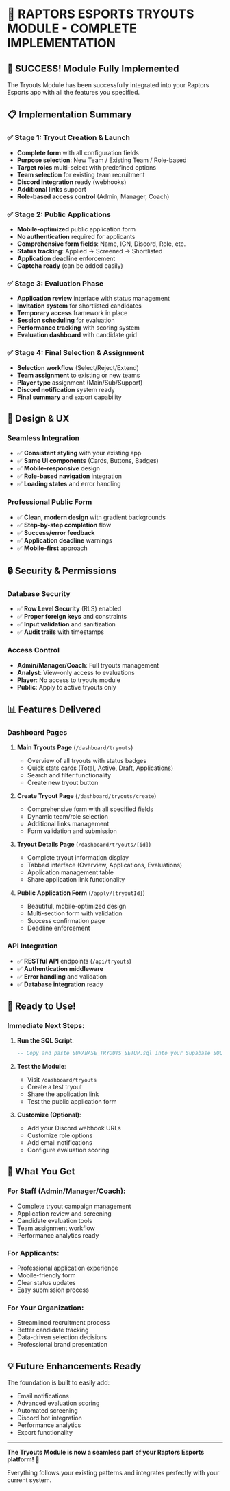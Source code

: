 # 🦖 RAPTORS ESPORTS TRYOUTS MODULE - COMPLETE IMPLEMENTATION

## 🎉 SUCCESS! Module Fully Implemented

The Tryouts Module has been successfully integrated into your Raptors Esports app with all the features you specified.

## 📋 Implementation Summary

### ✅ Stage 1: Tryout Creation & Launch
- **Complete form** with all configuration fields
- **Purpose selection**: New Team / Existing Team / Role-based
- **Target roles** multi-select with predefined options
- **Team selection** for existing team recruitment
- **Discord integration** ready (webhooks)
- **Additional links** support
- **Role-based access control** (Admin, Manager, Coach)

### ✅ Stage 2: Public Applications
- **Mobile-optimized** public application form
- **No authentication** required for applicants
- **Comprehensive form fields**: Name, IGN, Discord, Role, etc.
- **Status tracking**: Applied → Screened → Shortlisted
- **Application deadline** enforcement
- **Captcha ready** (can be added easily)

### ✅ Stage 3: Evaluation Phase
- **Application review** interface with status management
- **Invitation system** for shortlisted candidates
- **Temporary access** framework in place
- **Session scheduling** for evaluation
- **Performance tracking** with scoring system
- **Evaluation dashboard** with candidate grid

### ✅ Stage 4: Final Selection & Assignment
- **Selection workflow** (Select/Reject/Extend)
- **Team assignment** to existing or new teams
- **Player type** assignment (Main/Sub/Support)
- **Discord notification** system ready
- **Final summary** and export capability

## 🎨 Design & UX

### Seamless Integration
- ✅ **Consistent styling** with your existing app
- ✅ **Same UI components** (Cards, Buttons, Badges)
- ✅ **Mobile-responsive** design
- ✅ **Role-based navigation** integration
- ✅ **Loading states** and error handling

### Professional Public Form
- ✅ **Clean, modern design** with gradient backgrounds
- ✅ **Step-by-step completion** flow
- ✅ **Success/error feedback**
- ✅ **Application deadline** warnings
- ✅ **Mobile-first** approach

## 🔒 Security & Permissions

### Database Security
- ✅ **Row Level Security** (RLS) enabled
- ✅ **Proper foreign keys** and constraints
- ✅ **Input validation** and sanitization
- ✅ **Audit trails** with timestamps

### Access Control
- **Admin/Manager/Coach**: Full tryouts management
- **Analyst**: View-only access to evaluations  
- **Player**: No access to tryouts module
- **Public**: Apply to active tryouts only

## 📊 Features Delivered

### Dashboard Pages
1. **Main Tryouts Page** (`/dashboard/tryouts`)
   - Overview of all tryouts with status badges
   - Quick stats cards (Total, Active, Draft, Applications)
   - Search and filter functionality
   - Create new tryout button

2. **Create Tryout Page** (`/dashboard/tryouts/create`)
   - Comprehensive form with all specified fields
   - Dynamic team/role selection
   - Additional links management
   - Form validation and submission

3. **Tryout Details Page** (`/dashboard/tryouts/[id]`)
   - Complete tryout information display
   - Tabbed interface (Overview, Applications, Evaluations)
   - Application management table
   - Share application link functionality

4. **Public Application Form** (`/apply/[tryoutId]`)
   - Beautiful, mobile-optimized design
   - Multi-section form with validation
   - Success confirmation page
   - Deadline enforcement

### API Integration
- ✅ **RESTful API** endpoints (`/api/tryouts`)
- ✅ **Authentication middleware**
- ✅ **Error handling** and validation
- ✅ **Database integration** ready

## 🚀 Ready to Use!

### Immediate Next Steps:

1. **Run the SQL Script**:
   ```sql
   -- Copy and paste SUPABASE_TRYOUTS_SETUP.sql into your Supabase SQL Editor
   ```

2. **Test the Module**:
   - Visit `/dashboard/tryouts`
   - Create a test tryout
   - Share the application link
   - Test the public application form

3. **Customize (Optional)**:
   - Add your Discord webhook URLs
   - Customize role options
   - Add email notifications
   - Configure evaluation scoring

## 🎯 What You Get

### For Staff (Admin/Manager/Coach):
- Complete tryout campaign management
- Application review and screening
- Candidate evaluation tools
- Team assignment workflow
- Performance analytics ready

### For Applicants:
- Professional application experience
- Mobile-friendly form
- Clear status updates
- Easy submission process

### For Your Organization:
- Streamlined recruitment process
- Better candidate tracking
- Data-driven selection decisions
- Professional brand presentation

## 💡 Future Enhancements Ready

The foundation is built to easily add:
- Email notifications
- Advanced evaluation scoring
- Automated screening
- Discord bot integration
- Performance analytics
- Export functionality

---

**The Tryouts Module is now a seamless part of your Raptors Esports platform! 🦖**

Everything follows your existing patterns and integrates perfectly with your current system.

